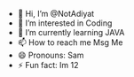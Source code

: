 - 👋 Hi, I’m @NotAdiyat
- 👀 I’m interested in Coding
- 🌱 I’m currently learning JAVA
- 📫 How to reach me Msg Me
- 😄 Pronouns: Sam
- ⚡ Fun fact: Im 12

<!---
NotAdiyat/NotAdiyat is a ✨ special ✨ repository because its `README.md` (this file) appears on your GitHub profile.
You can click the Preview link to take a look at your changes.
--->
